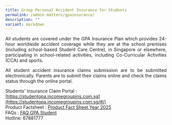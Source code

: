 ```yaml
---
title: Group Personal Accident Insurance for Students
permalink: /admin-matters/gpainsurance/
description: ""
variant: markdown
---
```

<p align="justify">
All students are covered under the GPA Insurance Plan which provides 24-hour worldwide accident coverage while they are at the school premises (including school-based Student Care Centre), in Singapore or elsewhere, participating in school-related activities, including Co-Curricular Activities (CCA) and sports. </p>

<p align="justify">
All student accident insurance claims submission are to be submitted electronically. Parents are to submit their claims online and check the claims status through the online portal.</p>

Students' Insurance Claim Portal : [https://studentgpa.incomegroupins.com.sg](https://studentgpa.incomegroupins.com.sg/#/) <br>
Product Factsheet : [Product Fact Sheet Year 2025](https://drive.google.com/file/d/1eARhDT0EiGjFiasdzoEq_wtNxGVSeAlf/view?usp=sharing)<br>
FAQs : [FAQ GPA Student](https://drive.google.com/file/d/12sy1UU47f1wpMXjqNnsiopBN7zTeO4tF/view?usp=sharing) <br>
Hotline: 67881777
